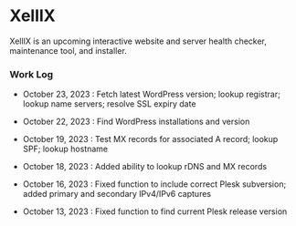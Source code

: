 # XellIX

XellIX is an upcoming interactive website and server health checker, maintenance tool, and installer.

### Work Log

- October 23, 2023 : Fetch latest WordPress version; lookup registrar; lookup name servers; resolve SSL expiry date

- October 22, 2023 : Find WordPress installations and version

- October 19, 2023 : Test MX records for associated A record; lookup SPF; lookup hostname

- October 18, 2023 : Added ability to lookup rDNS and MX records

- October 16, 2023 : Fixed function to include correct Plesk subversion; added primary and secondary IPv4/IPv6 captures

- October 13, 2023 : Fixed function to find current Plesk release version
